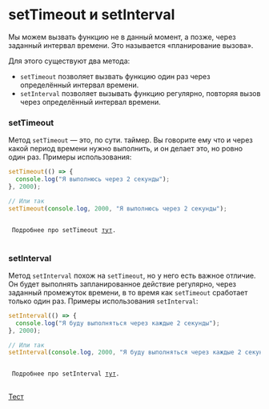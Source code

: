 # setTimeout и setInterval

Мы можем вызвать функцию не в данный момент, а позже, через заданный интервал времени. Это называется «планирование вызова».

Для этого существуют два метода:

- `setTimeout` позволяет вызвать функцию один раз через определённый интервал времени.
- `setInterval` позволяет вызывать функцию регулярно, повторяя вызов через определённый интервал времени.

### setTimeout

Метод `setTimeout` — это, по сути. таймер. Вы говорите ему что и через какой период времени нужно выполнить, и он делает это, но ровно один раз. Примеры использования:

```jsx
setTimeout(() => {
  console.log("Я выполнюсь через 2 секунды");
}, 2000);

// Или так
setTimeout(console.log, 2000, "Я выполнюсь через 2 секунды");
```

<pre>
<code>
 Подробнее про setTimeout <a href="https://developer.mozilla.org/en-US/docs/Web/API/setTimeout">тут</a>.
</code>
</pre>

### setInterval

Метод `setInterval` похож на `setTimeout`, но у него есть важное отличие. Он будет выполнять запланированное действие регулярно, через заданный промежуток времени, в то время как `setTimeout` сработает только один раз. Примеры использования `setInterval`:

```jsx
setInterval(() => {
  console.log("Я буду выполняться через каждые 2 секунды");
}, 2000);

// Или так
setInterval(console.log, 2000, "Я буду выполняться через каждые 2 секунды");
```

<pre>
<code>
 Подробнее про setInterval <a href="https://developer.mozilla.org/en-US/docs/Web/API/setInterval">тут</a>.
</code>
</pre>

[Тест](./test-1.md)
